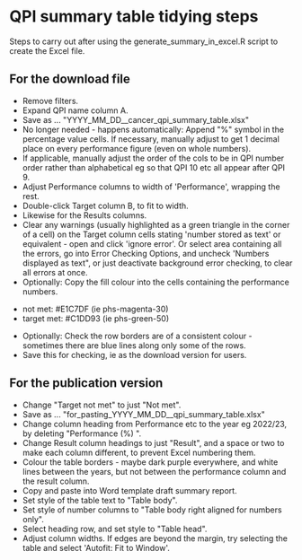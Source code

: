 # QPI summary table tidying steps

Steps to carry out after using the generate_summary_in_excel.R script to create the Excel file. 

## For the download file 

* Remove filters.
* Expand QPI name column A.
* Save as ... 
"YYYY_MM_DD_<tsg eg bladder>_cancer_qpi_summary_table.xlsx"
* No longer needed - happens automatically: Append "%" symbol in the percentage value cells. If necessary, manually adjust to get 1 decimal place on every performance figure (even on whole numbers). 
* If applicable, manually adjust the order of the cols to be in QPI number order rather than alphabetical eg so that QPI 10 etc all appear after QPI 9. 
* Adjust Performance columns to width of 'Performance', wrapping the rest. 
* Double-click Target column B, to fit to width.
* Likewise for the Results columns.
* Clear any warnings (usually highlighted as a green triangle in the corner of a cell) on the Target column cells stating 'number stored as text' or equivalent - open and click 'ignore error'. Or select area containing all the errors, go into Error Checking Options, and uncheck 'Numbers displayed as text", or just deactivate background error checking, to clear all errors at once. 
* Optionally: Copy the fill colour into the cells containing the performance numbers.
 - not met: #E1C7DF (ie phs-magenta-30)
 - target met: #C1DD93 (ie phs-green-50)
* Optionally: Check the row borders are of a consistent colour - sometimes there are blue lines along only some of the rows. 
* Save this for checking, ie as the download version for users. 

## For the publication version

* Change "Target not met" to just "Not met". 
* Save as ... "for_pasting_YYYY_MM_DD_<tsg>_qpi_summary_table.xlsx"
* Change column heading from Performance etc to the year eg 2022/23, by deleting "Performance (%) ". 
* Change Result column headings to just "Result", and a space or two to make each column different, to prevent Excel numbering them. 
* Colour the table borders - maybe dark purple everywhere, and white lines between the years, but not between the performance column and the result column. 
* Copy and paste into Word template draft summary report. 
* Set style of the table text to "Table body". 
* Set style of number columns to "Table body right aligned for numbers only".
* Select heading row, and set style to "Table head".
* Adjust column widths. If edges are beyond the margin, try selecting the table and select 'Autofit: Fit to Window'. 

